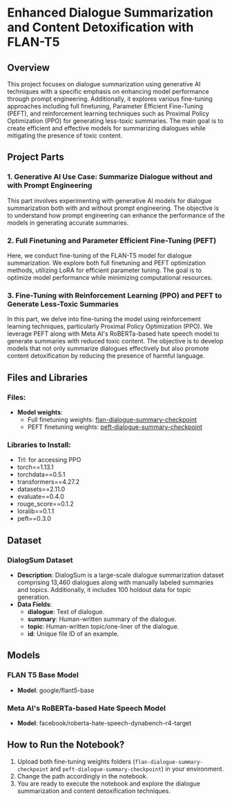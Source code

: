 # Enhanced Dialogue Summarization and Content Detoxification with FLAN-T5

## Overview
This project focuses on dialogue summarization using generative AI techniques with a specific emphasis on enhancing model performance through prompt engineering. Additionally, it explores various fine-tuning approaches including full finetuning, Parameter Efficient Fine-Tuning (PEFT), and reinforcement learning techniques such as Proximal Policy Optimization (PPO) for generating less-toxic summaries. The main goal is to create efficient and effective models for summarizing dialogues while mitigating the presence of toxic content.

## Project Parts

### 1. Generative AI Use Case: Summarize Dialogue without and with Prompt Engineering
This part involves experimenting with generative AI models for dialogue summarization both with and without prompt engineering. The objective is to understand how prompt engineering can enhance the performance of the models in generating accurate summaries.

### 2. Full Finetuning and Parameter Efficient Fine-Tuning (PEFT)
Here, we conduct fine-tuning of the FLAN-T5 model for dialogue summarization. We explore both full finetuning and PEFT optimization methods, utilizing LoRA for efficient parameter tuning. The goal is to optimize model performance while minimizing computational resources.

### 3. Fine-Tuning with Reinforcement Learning (PPO) and PEFT to Generate Less-Toxic Summaries
In this part, we delve into fine-tuning the model using reinforcement learning techniques, particularly Proximal Policy Optimization (PPO). We leverage PEFT along with Meta AI's RoBERTa-based hate speech model to generate summaries with reduced toxic content. The objective is to develop models that not only summarize dialogues effectively but also promote content detoxification by reducing the presence of harmful language.

## Files and Libraries

### Files:
- **Model weights**: 
  - Full finetuning weights: [flan-dialogue-summary-checkpoint](./flan-dialogue-summary-checkpoint)
  - PEFT finetuning weights: [peft-dialogue-summary-checkpoint](./peft-dialogue-summary-checkpoint)

### Libraries to Install:
- Trl: for accessing PPO
- torch==1.13.1 
- torchdata==0.5.1 
- transformers==4.27.2 
- datasets==2.11.0 
- evaluate==0.4.0 
- rouge_score==0.1.2 
- loralib==0.1.1 
- peft==0.3.0 

## Dataset

### DialogSum Dataset
- **Description**: DialogSum is a large-scale dialogue summarization dataset comprising 13,460 dialogues along with manually labeled summaries and topics. Additionally, it includes 100 holdout data for topic generation.
- **Data Fields**:
  - **dialogue**: Text of dialogue.
  - **summary**: Human-written summary of the dialogue.
  - **topic**: Human-written topic/one-liner of the dialogue.
  - **id**: Unique file ID of an example.

## Models

### FLAN T5 Base Model
- **Model**: google/flant5-base

### Meta AI's RoBERTa-based Hate Speech Model
- **Model**: facebook/roberta-hate-speech-dynabench-r4-target

## How to Run the Notebook?
1. Upload both fine-tuning weights folders (`flan-dialogue-summary-checkpoint` and `peft-dialogue-summary-checkpoint`) in your environment.
2. Change the path accordingly in the notebook.
3. You are ready to execute the notebook and explore the dialogue summarization and content detoxification techniques.
